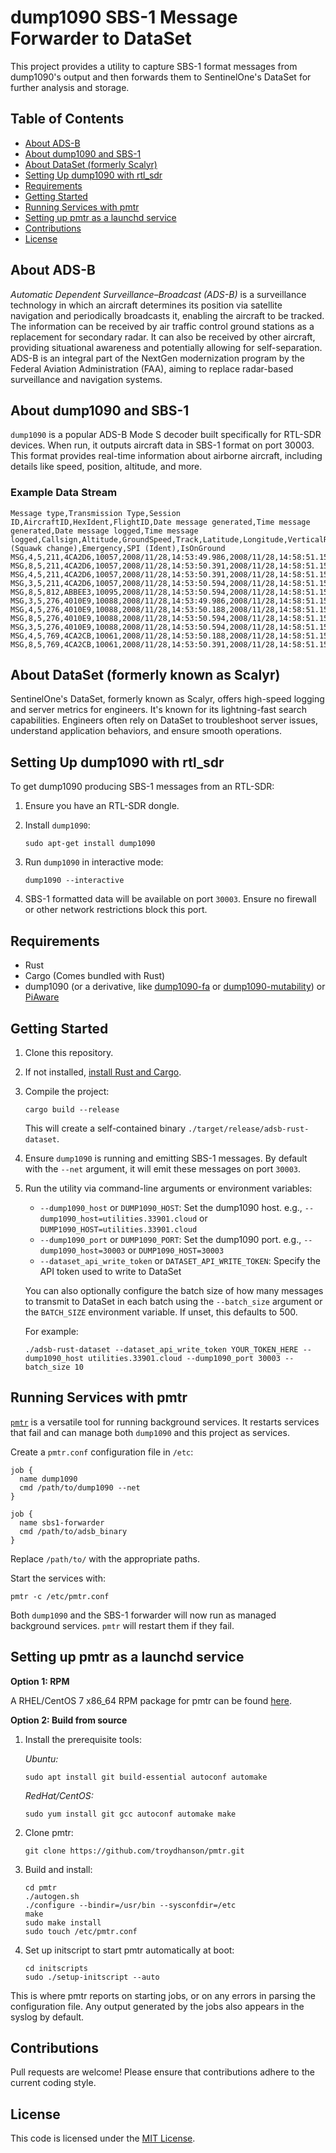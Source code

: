 # dump1090 SBS-1 Message Forwarder to DataSet

This project provides a utility to capture SBS-1 format messages from dump1090's output and then forwards them to SentinelOne's DataSet for further analysis and storage.

## Table of Contents

- [About ADS-B](#about-adsb)
- [About dump1090 and SBS-1](#about-dump1090-and-sbs-1)
- [About DataSet (formerly Scalyr)](#about-dataset-formerly-scalyr)
- [Setting Up dump1090 with rtl_sdr](#setting-up-dump1090-with-rtl_sdr)
- [Requirements](#requirements)
- [Getting Started](#getting-started)
- [Running Services with pmtr](#running-services-with-pmtr)
- [Setting up pmtr as a launchd service](#setting-up-pmtr-as-a-launchd-service)
- [Contributions](#contributions)
- [License](#license)

## About ADS-B

_Automatic Dependent Surveillance–Broadcast (ADS-B)_ is a surveillance technology in which an aircraft determines its position via satellite navigation and periodically broadcasts it, enabling the aircraft to be tracked. The information can be received by air traffic control ground stations as a replacement for secondary radar. It can also be received by other aircraft, providing situational awareness and potentially allowing for self-separation. ADS-B is an integral part of the NextGen modernization program by the Federal Aviation Administration (FAA), aiming to replace radar-based surveillance and navigation systems.

## About dump1090 and SBS-1

`dump1090` is a popular ADS-B Mode S decoder built specifically for RTL-SDR devices. When run, it outputs aircraft data in SBS-1 format on port 30003. This format provides real-time information about airborne aircraft, including details like speed, position, altitude, and more.

### Example Data Stream

```csv
Message type,Transmission Type,Session ID,AircraftID,HexIdent,FlightID,Date message generated,Time message generated,Date message logged,Time message logged,Callsign,Altitude,GroundSpeed,Track,Latitude,Longitude,VerticalRate,Squawk,Alert (Squawk change),Emergency,SPI (Ident),IsOnGround
MSG,4,5,211,4CA2D6,10057,2008/11/28,14:53:49.986,2008/11/28,14:58:51.153,,,408.3,146.4,,,64,,,,,
MSG,8,5,211,4CA2D6,10057,2008/11/28,14:53:50.391,2008/11/28,14:58:51.153,,,,,,,,,,,,0
MSG,4,5,211,4CA2D6,10057,2008/11/28,14:53:50.391,2008/11/28,14:58:51.153,,,408.3,146.4,,,64,,,,,
MSG,3,5,211,4CA2D6,10057,2008/11/28,14:53:50.594,2008/11/28,14:58:51.153,,37000,,,51.45735,-1.02826,,,0,0,0,0
MSG,8,5,812,ABBEE3,10095,2008/11/28,14:53:50.594,2008/11/28,14:58:51.153,,,,,,,,,,,,0
MSG,3,5,276,4010E9,10088,2008/11/28,14:53:49.986,2008/11/28,14:58:51.153,,28000,,,53.02551,-2.91389,,,0,0,0,0
MSG,4,5,276,4010E9,10088,2008/11/28,14:53:50.188,2008/11/28,14:58:51.153,,,459.4,20.2,,,64,,,,,
MSG,8,5,276,4010E9,10088,2008/11/28,14:53:50.594,2008/11/28,14:58:51.153,,,,,,,,,,,,0
MSG,3,5,276,4010E9,10088,2008/11/28,14:53:50.594,2008/11/28,14:58:51.153,,28000,,,53.02677,-2.91310,,,0,0,0,0
MSG,4,5,769,4CA2CB,10061,2008/11/28,14:53:50.188,2008/11/28,14:58:51.153,,,367.7,138.6,,,-2432,,,,,
MSG,8,5,769,4CA2CB,10061,2008/11/28,14:53:50.391,2008/11/28,14:58:51.153,,,,,,,,,,,,0
```

## About DataSet (formerly known as Scalyr)

SentinelOne's DataSet, formerly known as Scalyr, offers high-speed logging and server metrics for engineers. It's known for its lightning-fast search capabilities. Engineers often rely on DataSet to troubleshoot server issues, understand application behaviors, and ensure smooth operations.

## Setting Up dump1090 with rtl_sdr

To get dump1090 producing SBS-1 messages from an RTL-SDR:

1. Ensure you have an RTL-SDR dongle.
2. Install `dump1090`:

       sudo apt-get install dump1090

3. Run `dump1090` in interactive mode:

       dump1090 --interactive

4. SBS-1 formatted data will be available on port `30003`. Ensure no firewall or other network restrictions block this port.

## Requirements

- Rust
- Cargo (Comes bundled with Rust)
- dump1090 (or a derivative, like [dump1090-fa](https://github.com/topics/dump1090-fa) or [dump1090-mutability](https://github.com/adsb-related-code/dump1090-mutability)) or [PiAware](https://www.flightaware.com/adsb/piaware/)

## Getting Started

1. Clone this repository.
2. If not installed, [install Rust and Cargo](https://www.rust-lang.org/learn/get-started).
3. Compile the project:

       cargo build --release

   This will create a self-contained binary `./target/release/adsb-rust-dataset`.

4. Ensure `dump1090` is running and emitting SBS-1 messages. By default with the `--net` argument, it will emit these messages on port `30003`.
5. Run the utility via command-line arguments or environment variables:

   - `--dump1090_host` or `DUMP1090_HOST`: Set the dump1090 host. e.g., `--dump1090_host=utilities.33901.cloud` or `DUMP1090_HOST=utilities.33901.cloud`
   - `--dump1090_port` or `DUMP1090_PORT`: Set the dump1090 port. e.g., `--dump1090_host=30003` or `DUMP1090_HOST=30003`
   - `--dataset_api_write_token` or `DATASET_API_WRITE_TOKEN`: Specify the API token used to write to DataSet

   You can also optionally configure the batch size of how many messages to transmit to DataSet in each batch using the `--batch_size` argument or the `BATCH_SIZE` environment variable. If unset, this defaults to 500.

   For example:
   
       ./adsb-rust-dataset --dataset_api_write_token YOUR_TOKEN_HERE --dump1090_host utilities.33901.cloud --dump1090_port 30003 --batch_size 10

## Running Services with pmtr

[`pmtr`](https://troydhanson.github.io/pmtr/) is a versatile tool for running background services. It restarts services that fail and can manage both `dump1090` and this project as services.

Create a `pmtr.conf` configuration file in `/etc`:

    job {
      name dump1090
      cmd /path/to/dump1090 --net
    }

    job {
      name sbs1-forwarder
      cmd /path/to/adsb_binary
    }

Replace `/path/to/` with the appropriate paths.

Start the services with:

    pmtr -c /etc/pmtr.conf

Both `dump1090` and the SBS-1 forwarder will now run as managed background services. `pmtr` will restart them if they fail.

## Setting up pmtr as a launchd service

**Option 1: RPM**

A RHEL/CentOS 7 x86_64 RPM package for pmtr can be found [here](https://troydhanson.github.io/pmtr/).

**Option 2: Build from source**

1.  Install the prerequisite tools:

    _Ubuntu:_

        sudo apt install git build-essential autoconf automake

    _RedHat/CentOS:_

        sudo yum install git gcc autoconf automake make

2.  Clone pmtr:

        git clone https://github.com/troydhanson/pmtr.git

3.  Build and install:

        cd pmtr
        ./autogen.sh
        ./configure --bindir=/usr/bin --sysconfdir=/etc
        make
        sudo make install
        sudo touch /etc/pmtr.conf

4.  Set up initscript to start pmtr automatically at boot:

        cd initscripts
        sudo ./setup-initscript --auto

This is where pmtr reports on starting jobs, or on any errors in parsing the configuration file. Any output generated by the jobs also appears in the syslog by default.

## Contributions

Pull requests are welcome! Please ensure that contributions adhere to the current coding style.

## License

This code is licensed under the [MIT License](https://github.com/imichaelmoore/adsb-rust-dataset/blob/main/LICENSE).
